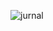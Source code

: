 ![jurnal](https://github.com/PKLProject/ERPFinance/assets/130964733/6a61bcfb-7c49-4a3d-9468-154e1d3e0770)
